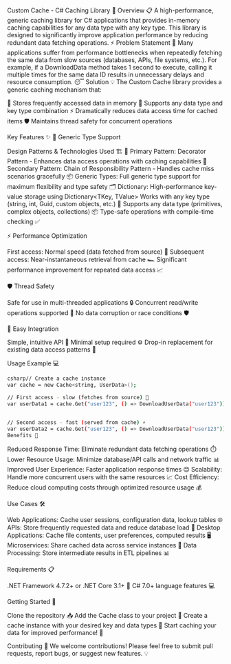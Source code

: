 
Custom Cache - C# Caching Library 🚀
Overview 📋
A high-performance, generic caching library for C# applications that provides in-memory caching capabilities for any data type with any key type. This library is designed to significantly improve application performance by reducing redundant data fetching operations. ⚡
Problem Statement 🐌
Many applications suffer from performance bottlenecks when repeatedly fetching the same data from slow sources (databases, APIs, file systems, etc.). For example, if a DownloadData method takes 1 second to execute, calling it multiple times for the same data ID results in unnecessary delays and resource consumption. 😴
Solution 💡
The Custom Cache library provides a generic caching mechanism that:

💾 Stores frequently accessed data in memory
🔧 Supports any data type and key type combination
⚡ Dramatically reduces data access time for cached items
🛡️ Maintains thread safety for concurrent operations

Key Features ✨
🚀 Generic Type Support

Design Patterns & Technologies Used 🏗️
🎯 Primary Pattern: Decorator Pattern - Enhances data access operations with caching capabilities
🔗 Secondary Pattern: Chain of Responsibility Pattern - Handles cache miss scenarios gracefully
📦 Generic Types: Full generic type support for maximum flexibility and type safety
🗂️ Dictionary: High-performance key-value storage using Dictionary<TKey, TValue>
Works with any key type (string, int, Guid, custom objects, etc.) 🔑
Supports any data type (primitives, complex objects, collections) 📦
Type-safe operations with compile-time checking ✅

⚡ Performance Optimization

First access: Normal speed (data fetched from source) 🐌
Subsequent access: Near-instantaneous retrieval from cache 🏎️
Significant performance improvement for repeated data access 📈

🛡️ Thread Safety

Safe for use in multi-threaded applications 🔒
Concurrent read/write operations supported 🔄
No data corruption or race conditions 🛡️

🔧 Easy Integration

Simple, intuitive API 🎯
Minimal setup required ⚙️
Drop-in replacement for existing data access patterns 🔄

Usage Example 💻
```bash
csharp// Create a cache instance
var cache = new Cache<string, UserData>();
  ```
 
```bash
// First access - slow (fetches from source) 🐌
var userData1 = cache.Get("user123", () => DownloadUserData("user123"));
  ```
```bash
 
// Second access - fast (served from cache) ⚡
var userData2 = cache.Get("user123", () => DownloadUserData("user123"));
Benefits 🎯
  ```

Reduced Response Time: Eliminate redundant data fetching operations ⏱️
Lower Resource Usage: Minimize database/API calls and network traffic 📊
Improved User Experience: Faster application response times 😊
Scalability: Handle more concurrent users with the same resources 📈
Cost Efficiency: Reduce cloud computing costs through optimized resource usage 💰

Use Cases 🛠️

Web Applications: Cache user sessions, configuration data, lookup tables 🌐
APIs: Store frequently requested data and reduce database load 🔌
Desktop Applications: Cache file contents, user preferences, computed results 🖥️
Microservices: Share cached data across service instances 🔗
Data Processing: Store intermediate results in ETL pipelines 📊

Requirements 📋

.NET Framework 4.7.2+ or .NET Core 3.1+ 🎯
C# 7.0+ language features 💻

Getting Started 🚀

Clone the repository 📥
Add the Cache class to your project 📁
Create a cache instance with your desired key and data types 🔧
Start caching your data for improved performance! 🎉

Contributing 🤝
We welcome contributions! Please feel free to submit pull requests, report bugs, or suggest new features. 💡

